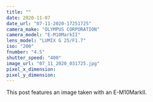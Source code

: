 ```yaml
---
title: ""
date: 2020-11-07
date_url: "07-11-2020-17251725"
camera_make: "OLYMPUS CORPORATION"
camera_model: "E-M10MarkII"
lens_model: "LUMIX G 25/F1.7"
iso: "200"
fnumber: "4.5"
shutter_speed: "400"
image_url: "07_11_2020_031725.jpg"
pixel_x_dimension: 
pixel_y_dimension: 
---
```


This post features an image taken with an E-M10MarkII.